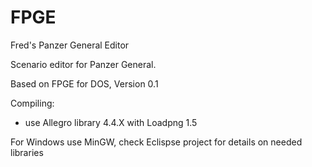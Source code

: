 # FPGE
Fred's Panzer General Editor

Scenario editor for Panzer General.

Based on FPGE for DOS, Version 0.1

Compiling:
- use Allegro library 4.4.X with Loadpng 1.5

For Windows use MinGW, check Eclispse project for details on needed libraries
